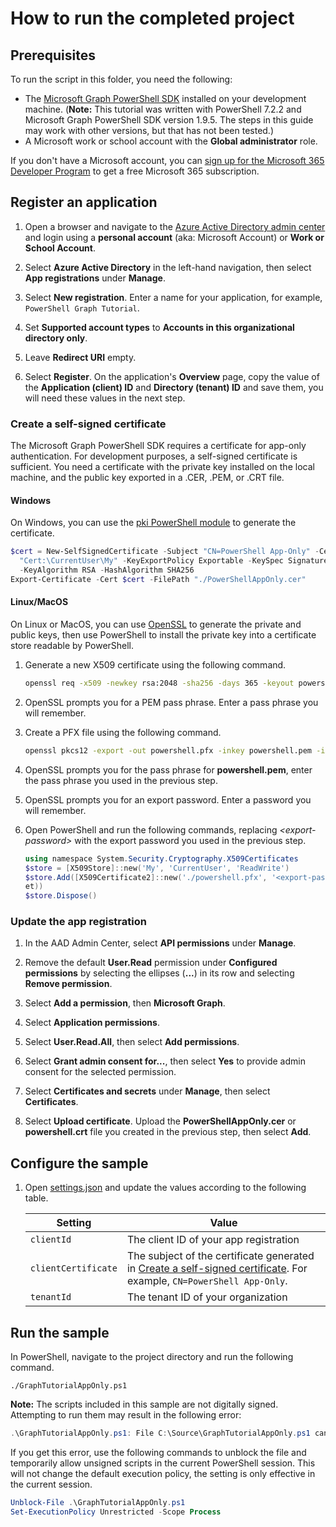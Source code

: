 # How to run the completed project

## Prerequisites

To run the script in this folder, you need the following:

- The [Microsoft Graph PowerShell SDK](https://docs.microsoft.com/powershell/microsoftgraph/installation) installed on your development machine. (**Note:** This tutorial was written with PowerShell 7.2.2 and Microsoft Graph PowerShell SDK version 1.9.5. The steps in this guide may work with other versions, but that has not been tested.)
- A Microsoft work or school account with the **Global administrator** role.

If you don't have a Microsoft account, you can [sign up for the Microsoft 365 Developer Program](https://developer.microsoft.com/microsoft-365/dev-program) to get a free Microsoft 365 subscription.

## Register an application

1. Open a browser and navigate to the [Azure Active Directory admin center](https://aad.portal.azure.com) and login using a **personal account** (aka: Microsoft Account) or **Work or School Account**.

1. Select **Azure Active Directory** in the left-hand navigation, then select **App registrations** under **Manage**.

1. Select **New registration**. Enter a name for your application, for example, `PowerShell Graph Tutorial`.

1. Set **Supported account types** to **Accounts in this organizational directory only**.

1. Leave **Redirect URI** empty.

1. Select **Register**. On the application's **Overview** page, copy the value of the **Application (client) ID** and **Directory (tenant) ID** and save them, you will need these values in the next step.

### Create a self-signed certificate

The Microsoft Graph PowerShell SDK requires a certificate for app-only authentication. For development purposes, a self-signed certificate is sufficient. You need a certificate with the private key installed on the local machine, and the public key exported in a .CER, .PEM, or .CRT file.

#### Windows

On Windows, you can use the [pki PowerShell module](https://docs.microsoft.com/powershell/module/pki) to generate the certificate.

```powershell
$cert = New-SelfSignedCertificate -Subject "CN=PowerShell App-Only" -CertStoreLocation `
  "Cert:\CurrentUser\My" -KeyExportPolicy Exportable -KeySpec Signature -KeyLength 2048 `
  -KeyAlgorithm RSA -HashAlgorithm SHA256
Export-Certificate -Cert $cert -FilePath "./PowerShellAppOnly.cer"
```

#### Linux/MacOS

On Linux or MacOS, you can use [OpenSSL](https://www.openssl.org/) to generate the private and public keys, then use PowerShell to install the private key into a certificate store readable by PowerShell.

1. Generate a new X509 certificate using the following command.

    ```bash
    openssl req -x509 -newkey rsa:2048 -sha256 -days 365 -keyout powershell.pem -out powershell.crt -subj "/CN=PowerShell App-Only"
    ```

1. OpenSSL prompts you for a PEM pass phrase. Enter a pass phrase you will remember.

1. Create a PFX file using the following command.

    ```bash
    openssl pkcs12 -export -out powershell.pfx -inkey powershell.pem -in powershell.crt
    ```

1. OpenSSL prompts you for the pass phrase for **powershell.pem**, enter the pass phrase you used in the previous step.

1. OpenSSL prompts you for an export password. Enter a password you will remember.

1. Open PowerShell and run the following commands, replacing *&lt;export-password&gt;* with the export password you used in the previous step.

    ```powershell
    using namespace System.Security.Cryptography.X509Certificates
    $store = [X509Store]::new('My', 'CurrentUser', 'ReadWrite')
    $store.Add([X509Certificate2]::new('./powershell.pfx', '<export-password>', [X509KeyStorageFlags]::PersistKeyS
    et))
    $store.Dispose()
    ```

### Update the app registration

1. In the AAD Admin Center, select **API permissions** under **Manage**.

1. Remove the default **User.Read** permission under **Configured permissions** by selecting the ellipses (**...**) in its row and selecting **Remove permission**.

1. Select **Add a permission**, then **Microsoft Graph**.

1. Select **Application permissions**.

1. Select **User.Read.All**, then select **Add permissions**.

1. Select **Grant admin consent for...**, then select **Yes** to provide admin consent for the selected permission.

1. Select **Certificates and secrets** under **Manage**, then select **Certificates**.

1. Select **Upload certificate**. Upload the **PowerShellAppOnly.cer** or **powershell.crt** file you created in the previous step, then select **Add**.

## Configure the sample

1. Open [settings.json](./graphtutorial/settings.json) and update the values according to the following table.

    | Setting | Value |
    |---------|-------|
    | `clientId` | The client ID of your app registration |
    | `clientCertificate` | The subject of the certificate generated in [Create a self-signed certificate](#create-a-self-signed-certificate). For example, `CN=PowerShell App-Only`. |
    | `tenantId` | The tenant ID of your organization |

## Run the sample

In PowerShell, navigate to the project directory and run the following command.

```Shell
./GraphTutorialAppOnly.ps1
```

**Note:** The scripts included in this sample are not digitally signed. Attempting to run them may result in the following error:

```powershell
.\GraphTutorialAppOnly.ps1: File C:\Source\GraphTutorialAppOnly.ps1 cannot be loaded. The file C:\Source\GraphTutorialAppOnly.ps1 is not digitally signed. You cannot run this script on the current system. For more information about running scripts and setting execution policy, see about_Execution_Policies at https://go.microsoft.com/fwlink/?LinkID=135170.
```

If you get this error, use the following commands to unblock the file and temporarily allow unsigned scripts in the current PowerShell session. This will not change the default execution policy, the setting is only effective in the current session.

```powershell
Unblock-File .\GraphTutorialAppOnly.ps1
Set-ExecutionPolicy Unrestricted -Scope Process
```
